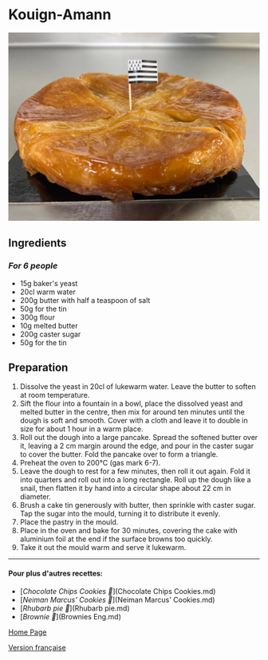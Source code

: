 # Kouign-Amann
![image](img/kouingamann.jpeg)

## Ingredients
### *For 6 people* 
* 15g baker's yeast
* 20cl warm water
* 200g butter with half a teaspoon of salt
* 50g for the tin
* 300g flour
* 10g melted butter
* 200g caster sugar
* 50g for the tin

## Preparation 
1. Dissolve the yeast in 20cl of lukewarm water. Leave the butter to soften at room temperature.
2. Sift the flour into a fountain in a bowl, place the dissolved yeast and melted butter in the centre, then mix for around ten minutes until the dough is soft and smooth. Cover with a cloth and leave it to double in size for about 1 hour in a warm place.
3. Roll out the dough into a large pancake. Spread the softened butter over it, leaving a 2 cm margin around the edge, and pour in the caster sugar to cover the butter. Fold the pancake over to form a triangle.
4. Preheat the oven to 200°C (gas mark 6-7).
5. Leave the dough to rest for a few minutes, then roll it out again. Fold it into quarters and roll out into a long rectangle. Roll up the dough like a snail, then flatten it by hand into a circular shape about 22 cm in diameter.
6. Brush a cake tin generously with butter, then sprinkle with caster sugar. Tap the sugar into the mould, turning it to distribute it evenly.
7. Place the pastry in the mould.
8. Place in the oven and bake for 30 minutes, covering the cake with aluminium foil at the end if the surface browns too quickly.
9. Take it out the mould warm and serve it lukewarm.

________________________________
#### Pour plus d'autres recettes:
* [*Chocolate Chips Cookies 🍪*](Chocolate Chips Cookies.md)
* [*Neiman Marcus' Cookies 🍪*](Neiman Marcus' Cookies.md)
* [*Rhubarb pie 🥧*](Rhubarb pie.md)
* [*Brownie 🍫*](Brownies Eng.md)

[Home Page](Indexeng.md)

[Version française](index.md)
